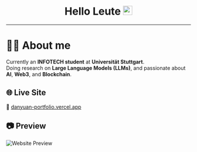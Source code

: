 <div align="center">
  <h1> Hello Leute <img src="https://media.giphy.com/media/hvRJCLFzcasrR4ia7z/giphy.gif" width="25px"></h1>
</div>

---

# 🧑‍💻 About me

Currently an **INFOTECH student** at **Universität Stuttgart**.  
Doing research on **Large Language Models (LLMs)**, and passionate about **AI**, **Web3**, and **Blockchain**.

## 🌐 Live Site

🔗 [danyuan-portfolio.vercel.app](https://danyuan-portfolio.vercel.app)

## 📷 Preview

![Website Preview](https://danyuan-portfolio.vercel.app/og-image.png)
